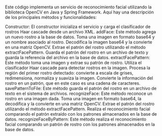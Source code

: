 Este código implementa un servicio de reconocimiento facial utilizando la biblioteca OpenCV en Java y Spring Framework. Aquí hay una descripción de los principales métodos y funcionalidades:

Constructor:
El constructor inicializa el servicio y carga el clasificador de rostros Haar cascade desde un archivo XML.
addFace:
Este método agrega un nuevo rostro a la base de datos.
Toma una imagen en formato base64 y un nombre asociado al rostro.
Decodifica la imagen base64 y la convierte en una matriz OpenCV.
Extrae el patrón del rostro utilizando el método extractFacePattern.
Guarda el patrón del rostro en un archivo de texto y guarda la referencia del archivo en la base de datos.
extractFacePattern:
Este método toma una imagen y extrae su patrón de rostro.
Utiliza el clasificador Haar cascade para detectar rostros en la imagen.
Procesa la región del primer rostro detectado: convierte a escala de grises, redimensiona, normaliza y suaviza la imagen.
Convierte la información del rostro en un patrón, que en este caso es una cadena de caracteres.
savePatternToFile:
Este método guarda el patrón del rostro en un archivo de texto en el sistema de archivos.
recognizeFace:
Este método reconoce un rostro en una imagen dada.
Toma una imagen en formato base64, la decodifica y la convierte en una matriz OpenCV.
Extrae el patrón del rostro utilizando el método extractFacePattern.
Realiza el reconocimiento facial comparando el patrón extraído con los patrones almacenados en la base de datos.
recognizeFaceByPattern:
Este método realiza el reconocimiento facial comparando un patrón de rostro con los patrones almacenados en la base de datos.
